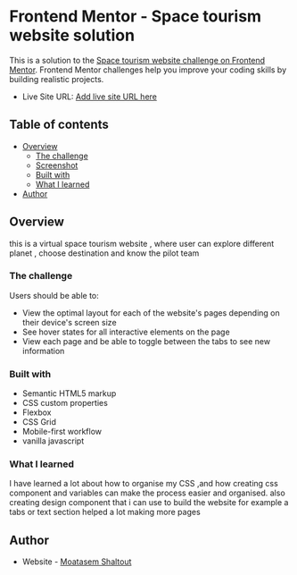 # Frontend Mentor - Space tourism website solution

This is a solution to the [Space tourism website challenge on Frontend Mentor](https://www.frontendmentor.io/challenges/space-tourism-multipage-website-gRWj1URZ3). Frontend Mentor challenges help you improve your coding skills by building realistic projects. 
- Live Site URL: [Add live site URL here](https://your-live-site-url.com)


## Table of contents

- [Overview](#overview)
  - [The challenge](#the-challenge)
  - [Screenshot](#screenshot)
  - [Built with](#built-with)
  - [What I learned](#what-i-learned)
- [Author](#author)


## Overview
this is a virtual space tourism website , where user can explore different planet , choose destination and know the pilot team
### The challenge

Users should be able to:

- View the optimal layout for each of the website's pages depending on their device's screen size
- See hover states for all interactive elements on the page
- View each page and be able to toggle between the tabs to see new information


### Built with

- Semantic HTML5 markup
- CSS custom properties
- Flexbox
- CSS Grid
- Mobile-first workflow
- vanilla javascript 

### What I learned

I have learned a lot about how to organise my CSS ,and how creating css component and variables can make the process easier and organised. also creating design component that i can use to build the website for example a tabs or text section helped a lot making more pages

## Author

- Website - [Moatasem Shaltout](https://m3tesim.github.io/website/)
